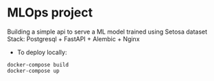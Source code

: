 # MLOps project
Building a simple api to serve a ML model trained using Setosa dataset
Stack: Postgresql + FastAPI + Alembic + Nginx

- To deploy locally:
```
docker-compose build
docker-compose up
```